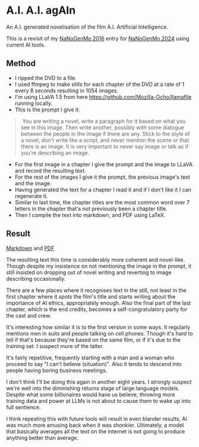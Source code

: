 # A.I. A.I. agAIn

An A.I. generated novelisation of the film A.I. Artificial Intelligence.

This is a revisit of my [NaNoGenMo 2016](https://github.com/NaNoGenMo/2016/issues/44) entry for [NaNoGenMo 2024](https://github.com/NaNoGenMo/2024/issues/14) using current AI tools.

## Method

* I ripped the DVD to a file.
* I used ffmpeg to make stills for each chapter of the DVD at a rate of 1 every 8 seconds resulting in 1054 images.
* I'm using LLaVA 1.5 from here https://github.com/Mozilla-Ocho/llamafile running locally.
* This is the prompt I give it:
> <image> You are writing a novel, write a paragraph for it based on what you see in this image. Then write another, possibly with some dialogue between the people in the image if there are any. Stick to the style of a novel, don't write like a script, and never mention the scene or that there is an image. It is very important to never say image or talk as if you're describing an image.
* For the first image in a chapter I give the prompt and the image to LLaVA and record the resulting text.
* For the rest of the images I give it the prompt, the previous image's text and the image.
* Having generated the text for a chapter I read it and if I don't like it I can regenerate it.
* Similar to last time, the chapter titles are the most common word over 7 letters in the chapter that's not previously been a chapter title.
* Then I compile the text into markdown, and PDF using LaTeX.

## Result

[Markdown]() and [PDF]()

The resulting text this time is considerably more coherent and novel-like. Though despite my insistence on not mentioning the image in the prompt, it still insisted on dropping out of novel writing and reverting to image describing occasionally.

There are a few places where it recognises text in the still, not least in the first chapter where it spots the film's title and starts writing about the importance of AI ethics, appropriately enough. Also the final part of the last chapter, which is the end credits, becomes a self-congratulatory party for the cast and crew.

It's interesting how similar it is to the first version in some ways. It regularly mentions men in suits and people talking on cell phones. Though it's hard to tell if that's because they're based on the same film, or if it's due to the training set. I suspect more of the latter.

It's fairly repetitive, frequently starting with a man and a woman who proceed to say "I can't believe (situation)". Also it tends to descend into people having boring business meetings.

I don't think I'll be doing this again in another eight years. I strongly suspect we're well into the diminishing returns stage of large language models. Despite what some billionaires would have us believe, throwing more training data and power at LLMs is not about to cause them to wake up into full sentience.

I think repeating this with future tools will result in even blander results, AI was much more amusing back when it was shonkier. Ultimately, a model that basically averages all the text on the internet is not going to produce anything better than average.
